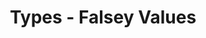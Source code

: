 ---
cloudinary_convert: false
published: draft
slug: types-falsy-values
title: Types - Falsey Values
---
